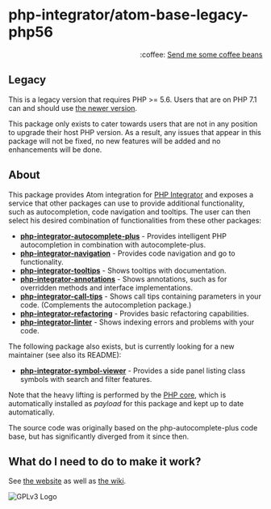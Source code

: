 # php-integrator/atom-base-legacy-php56
<p align="right">
:coffee:
<a href="https://www.paypal.com/cgi-bin/webscr?cmd=_s-xclick&hosted_button_id=YKTNLZCRHMRTJ">Send me some coffee beans</a>
</p>

## Legacy
This is a legacy version that requires PHP >= 5.6. Users that are on PHP 7.1 can and should use [the newer version](https://github.com/php-integrator/atom-base).

This package only exists to cater towards users that are not in any position to upgrade their host PHP version. As a result, any issues that appear in this package will not be fixed, no new features will be added and no enhancements will be done.

## About
This package provides Atom integration for [PHP Integrator](https://gitlab.com/php-integrator/core) and exposes a service that other packages can use to provide additional functionality, such as autocompletion,
code navigation and tooltips. The user can then select his desired combination of functionalities from these other packages:
  * **[php-integrator-autocomplete-plus](https://github.com/php-integrator/atom-autocompletion-legacy-php56)** - Provides intelligent PHP autocompletion in combination with autocomplete-plus.
  * **[php-integrator-navigation](https://github.com/php-integrator/atom-navigation-legacy-php56)** - Provides code navigation and go to functionality.
  * **[php-integrator-tooltips](https://github.com/php-integrator/atom-tooltips-legacy-php56)** - Shows tooltips with documentation.
  * **[php-integrator-annotations](https://github.com/php-integrator/atom-annotations-legacy-php56)** - Shows annotations, such as for overridden methods and interface implementations.
  * **[php-integrator-call-tips](https://github.com/php-integrator/atom-call-tips-legacy-php56)** - Shows call tips containing parameters in your code. (Complements the autocompletion package.)
  * **[php-integrator-refactoring](https://github.com/php-integrator/atom-refactoring-legacy-php56)** - Provides basic refactoring capabilities.
  * **[php-integrator-linter](https://github.com/php-integrator/atom-linter-legacy-php56)** - Shows indexing errors and problems with your code.

The following package also exists, but is currently looking for a new maintainer (see also its README):
  * **[php-integrator-symbol-viewer](https://github.com/tocjent/php-integrator-symbol-viewer)** - Provides a side panel listing class symbols with search and filter features.

Note that the heavy lifting is performed by the [PHP core](https://gitlab.com/php-integrator/core), which is automatically installed as _payload_ for this package and kept up to date automatically.

The source code was originally based on the php-autocomplete-plus code base, but has significantly diverged from it since then.

## What do I need to do to make it work?
See [the website](https://php-integrator.github.io/#what-do-i-need) as well as [the wiki](https://github.com/php-integrator/atom-base/wiki).

![GPLv3 Logo](http://gplv3.fsf.org/gplv3-127x51.png)
